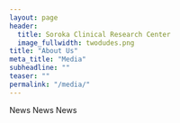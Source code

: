 ```yaml
---
layout: page
header:
  title: Soroka Clinical Research Center
  image_fullwidth: twodudes.png
title: "About Us"
meta_title: "Media"
subheadline: ""
teaser: ""
permalink: "/media/"
---
```

News News News

